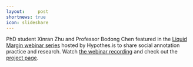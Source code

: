 ```yaml
---
layout:     post
shortnews: true
icon: slideshare
---
```


PhD student Xinran Zhu and Professor Bodong Chen featured in the [Liquid Margin webinar series](https://web.hypothes.is/liquid-margins/) hosted by Hypothes.is to share social annotation practice and research. Watch [the webinar recording](https://web.hypothes.is/event/lm015/) and check out the [project page](projects/collaborative-annotation.html). 
